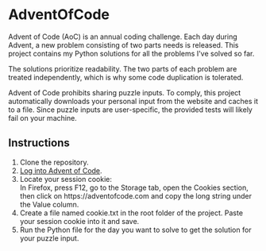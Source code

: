 # AdventOfCode

Advent of Code (AoC) is an annual coding challenge.
Each day during Advent, a new problem consisting of two parts needs is released.
This project contains my Python solutions for all the problems I've solved so far.

The solutions prioritize readability.
The two parts of each problem are treated independently, which is why some code duplication is tolerated.

Advent of Code prohibits sharing puzzle inputs.
To comply, this project automatically downloads your personal input from the website and caches it to a file.
Since puzzle inputs are user-specific, the provided tests will likely fail on your machine.

## Instructions

1. Clone the repository.
1. [Log into Advent of Code](https://adventofcode.com/auth/login).
1. Locate your session cookie:  
   In Firefox, press F12, go to the Storage tab, open the Cookies section,
   then click on https<nolink>://adventofcode.com and copy the long string under the Value column.
1. Create a file named cookie.txt in the root folder of the project.
   Paste your session cookie into it and save.
1. Run the Python file for the day you want to solve to get the solution for your puzzle input.
